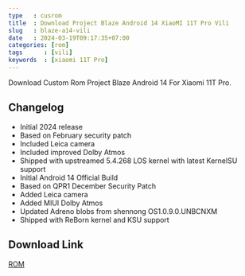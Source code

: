 ```yaml
---
type   : cusrom
title  : Download Project Blaze Android 14 XiaoMI 11T Pro Vili
slug   : blaze-a14-vili
date   : 2024-03-19T09:17:35+07:00
categories: [rom]
tags      : [vili]
keywords  : [xiaomi 11T Pro]
---
```


Download Custom Rom Project Blaze Android 14 For Xiaomi 11T Pro.

## Changelog
- Initial 2024 release
- Based on February security patch
- Included Leica camera
- Included improved Dolby Atmos
- Shipped with upstreamed 5.4.268 LOS kernel with latest KernelSU support
- Initial Android 14 Official Build
- Based on QPR1 December Security Patch 
- Added Leica camera
- Added MIUI Dolby Atmos
- Updated Adreno blobs from shennong OS1.0.9.0.UNBCNXM
- Shipped with ReBorn kernel and KSU support

## Download Link
[ROM](https://www.pling.com/p/2098504/)

